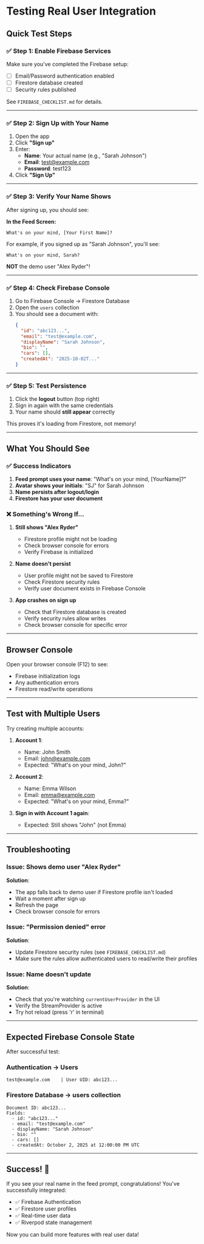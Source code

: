 # Testing Real User Integration

## Quick Test Steps

### ✅ Step 1: Enable Firebase Services
Make sure you've completed the Firebase setup:
- [ ] Email/Password authentication enabled
- [ ] Firestore database created
- [ ] Security rules published

See `FIREBASE_CHECKLIST.md` for details.

---

### ✅ Step 2: Sign Up with Your Name

1. Open the app
2. Click **"Sign up"**
3. Enter:
   - **Name**: Your actual name (e.g., "Sarah Johnson")
   - **Email**: test@example.com
   - **Password**: test123
4. Click **"Sign Up"**

---

### ✅ Step 3: Verify Your Name Shows

After signing up, you should see:

**In the Feed Screen:**
```
What's on your mind, [Your First Name]?
```

For example, if you signed up as "Sarah Johnson", you'll see:
```
What's on your mind, Sarah?
```

**NOT** the demo user "Alex Ryder"!

---

### ✅ Step 4: Check Firebase Console

1. Go to Firebase Console → Firestore Database
2. Open the `users` collection
3. You should see a document with:
   ```json
   {
     "id": "abc123...",
     "email": "test@example.com",
     "displayName": "Sarah Johnson",
     "bio": "",
     "cars": [],
     "createdAt": "2025-10-02T..."
   }
   ```

---

### ✅ Step 5: Test Persistence

1. Click the **logout** button (top right)
2. Sign in again with the same credentials
3. Your name should **still appear** correctly

This proves it's loading from Firestore, not memory!

---

## What You Should See

### ✅ Success Indicators

1. **Feed prompt uses your name**: "What's on your mind, [YourName]?"
2. **Avatar shows your initials**: "SJ" for Sarah Johnson
3. **Name persists after logout/login**
4. **Firestore has your user document**

### ❌ Something's Wrong If...

1. **Still shows "Alex Ryder"**
   - Firestore profile might not be loading
   - Check browser console for errors
   - Verify Firebase is initialized

2. **Name doesn't persist**
   - User profile might not be saved to Firestore
   - Check Firestore security rules
   - Verify user document exists in Firebase Console

3. **App crashes on sign up**
   - Check that Firestore database is created
   - Verify security rules allow writes
   - Check browser console for specific error

---

## Browser Console

Open your browser console (F12) to see:
- Firebase initialization logs
- Any authentication errors
- Firestore read/write operations

---

## Test with Multiple Users

Try creating multiple accounts:

1. **Account 1**:
   - Name: John Smith
   - Email: john@example.com
   - Expected: "What's on your mind, John?"

2. **Account 2**:
   - Name: Emma Wilson
   - Email: emma@example.com
   - Expected: "What's on your mind, Emma?"

3. **Sign in with Account 1 again**:
   - Expected: Still shows "John" (not Emma)

---

## Troubleshooting

### Issue: Shows demo user "Alex Ryder"
**Solution**: 
- The app falls back to demo user if Firestore profile isn't loaded
- Wait a moment after sign up
- Refresh the page
- Check browser console for errors

### Issue: "Permission denied" error
**Solution**:
- Update Firestore security rules (see `FIREBASE_CHECKLIST.md`)
- Make sure the rules allow authenticated users to read/write their profiles

### Issue: Name doesn't update
**Solution**:
- Check that you're watching `currentUserProvider` in the UI
- Verify the StreamProvider is active
- Try hot reload (press 'r' in terminal)

---

## Expected Firebase Console State

After successful test:

### Authentication → Users
```
test@example.com    | User UID: abc123...
```

### Firestore Database → users collection
```
Document ID: abc123...
Fields:
  - id: "abc123..."
  - email: "test@example.com"
  - displayName: "Sarah Johnson"
  - bio: ""
  - cars: []
  - createdAt: October 2, 2025 at 12:00:00 PM UTC
```

---

## Success! 🎉

If you see your real name in the feed prompt, congratulations! You've successfully integrated:
- ✅ Firebase Authentication
- ✅ Firestore user profiles
- ✅ Real-time user data
- ✅ Riverpod state management

Now you can build more features with real user data!
